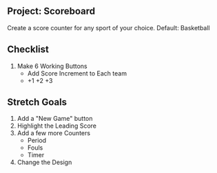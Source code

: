 ## Project: Scoreboard

Create a score counter for any sport of your choice.
Default: Basketball

## Checklist

1. Make 6 Working Buttons
    - Add Score Increment to Each team
    - +1 +2 +3

## Stretch Goals

1. Add a "New Game" button
2. Highlight the Leading Score
3. Add a few more Counters
    - Period
    - Fouls
    - Timer
4. Change the Design